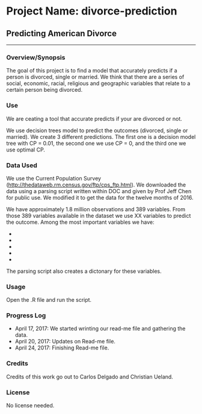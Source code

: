 # Project Name: divorce-prediction
## Predicting American Divorce
___

### Overview/Synopsis

The goal of this project is to find a model that accurately predicts if a person is divorced, single or married. We think that there are a series of social, economic, racial, religious and geographic variables that relate to a certain person being divorced.


### Use

We are ceating a tool that accurate predicts if your are divorced or not.

We use decision trees model to predict the outcomes (divorced, single or married). We create 3 different predictions. The first one is a decision model tree with CP = 0.01, the second one we use CP = 0, and the third one we use optimal CP.


### Data Used

We use the Current Population Survey (http://thedataweb.rm.census.gov/ftp/cps_ftp.html). We downloaded the data using a parsing script written within DOC and given by Prof Jeff Chen for public use. We modified it to get the data for the twelve months of 2016.

We have approximately 1.8 million observations and 389 variables. From those 389 variables available in the dataset we use XX variables to predict the outcome. Among the most important variables we have:

-
-
-
-
-

The parsing script also creates a dictonary for these variables.

### Usage
Open the .R file and run the script.


### Progress Log
- April 17, 2017: We started wrinting our read-me file and gathering the data.
- April 20, 2017: Updates on Read-me file.
- April 24, 2017: Finishing Read-me file.

### Credits

Credits of this work go out to Carlos Delgado and Christian Ueland.

### License

No license needed.
